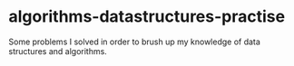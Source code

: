 # algorithms-datastructures-practise
Some problems I solved in order to brush up my knowledge of data structures and algorithms.
